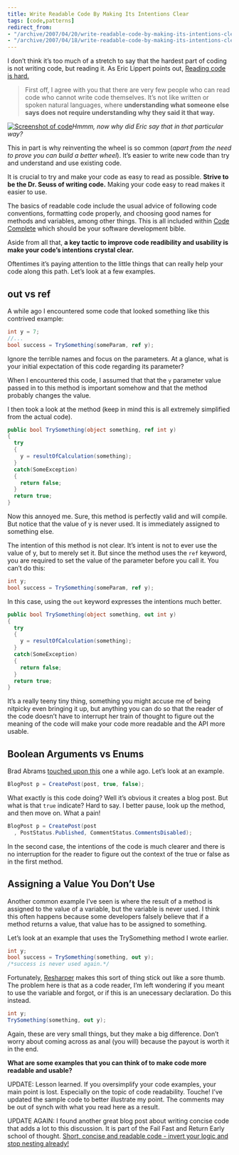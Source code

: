 ```yaml
---
title: Write Readable Code By Making Its Intentions Clear
tags: [code,patterns]
redirect_from:
- "/archive/2007/04/20/write-readable-code-by-making-its-intentions-clear.aspx"
- "/archive/2007/04/18/write-readable-code-by-making-its-intentions-clear.aspx/"
---
```


I don’t think it’s too much of a stretch to say that the hardest part of
coding is not writing code, but reading it. As Eric Lippert points out,
[Reading code is hard.](http://blogs.msdn.com/ericlippert/archive/2004/06/14/155316.aspx "Eric Lippert writes on Reading Code Is Hard")

> First off, I agree with you that there are very few people who can
> read code who cannot write code themselves. It’s not like written or
> spoken natural languages, where **understanding what someone else says
> does not require understanding why they said it that way.**

[![Screenshot of
code](https://haacked.com/images/haacked_com/WindowsLiveWriter/APIDesignMakeYourIntentionsClear_AF1C/324180_numbers_and_letters_my_mac_pu%5B1%5D.jpg)](https://haacked.com/images/haacked_com/WindowsLiveWriter/APIDesignMakeYourIntentionsClear_AF1C/324180_numbers_and_letters_my_mac_pu.jpg "Code")*Hmmm,
now why did Eric say that in that particular way?*

This in part is why reinventing the wheel is so common (*apart from the
need to prove you can build a better wheel*). It’s easier to write new
code than try and understand and use existing code.

It is crucial to try and make your code as easy to read as possible.
**Strive to be the Dr. Seuss of writing code.** Making your code easy to
read makes it easier to use.

The basics of readable code include the usual advice of following code
conventions, formatting code properly, and choosing good names for
methods and variables, among other things. This is all included within
[Code
Complete](http://www.amazon.com/Code-Complete-Second-Steve-McConnell/dp/0735619670/ref=pd_bbs_sr_1/104-5216050-0709506?ie=UTF8&s=books&qid=1177055583&sr=1-1 "Code Complete")
which should be your software development bible.

Aside from all that, **a key tactic to improve code readibility and
usability is make your code’s intentions crystal clear.**

Oftentimes it’s paying attention to the little things that can really
help your code along this path. Let’s look at a few examples.

## out vs ref

A while ago I encountered some code that looked something like this
contrived example:

```csharp
int y = 7;
//...
bool success = TrySomething(someParam, ref y);
```

Ignore the terrible names and focus on the parameters. At a glance, what
is your initial expectation of this code regarding its parameter?

When I encountered this code, I assumed that that the `y` parameter
value passed in to this method is important somehow and that the method
probably changes the value.

I then took a look at the method (keep in mind this is all extremely
simplified from the actual code).

```csharp
public bool TrySomething(object something, ref int y)
{
  try
  {
    y = resultOfCalculation(something);
  }
  catch(SomeException)
  {
    return false;
  }
  return true;
}
```

Now this annoyed me. Sure, this method is perfectly valid and will
compile. But notice that the value of y is never used. It is immediately
assigned to something else.

The intention of this method is not clear. It’s intent is not to ever
use the value of y, but to merely set it. But since the method uses the
`ref` keyword, you are required to set the value of the parameter before
you call it. You can’t do this:

```csharp
int y;
bool success = TrySomething(someParam, ref y);
```

In this case, using the `out` keyword expresses the intentions much
better.

```csharp
public bool TrySomething(object something, out int y)
{
  try
  {
    y = resultOfCalculation(something);
  }
  catch(SomeException)
  {
    return false;
  }
  return true;
}
```

It’s a really teeny tiny thing, something you might accuse me of being
nitpicky even bringing it up, but anything you can do so that the reader
of the code doesn’t have to interrupt her train of thought to figure out
the meaning of the code will make your code more readable and the API
more usable.

## Boolean Arguments vs Enums

Brad Abrams [touched upon
this](http://blogs.msdn.com/brada/archive/2004/01/12/57922.aspx "Enums vs Boolean Arguments")
one a while ago. Let’s look at an example.

```csharp
BlogPost p = CreatePost(post, true, false);
```

What exactly is this code doing? Well it’s obvious it creates a blog
post. But what is that `true` indicate? Hard to say. I better pause,
look up the method, and then move on. What a pain!

```csharp
BlogPost p = CreatePost(post
  , PostStatus.Published, CommentStatus.CommentsDisabled);
```

In the second case, the intentions of the code is much clearer and there
is no interruption for the reader to figure out the context of the true
or false as in the first method.

## Assigning a Value You Don’t Use

Another common example I’ve seen is where the result of a method is
assigned to the value of a variable, but the variable is never used. I
think this often happens because some developers falsely believe that if
a method returns a value, that value has to be assigned to something.

Let’s look at an example that uses the TrySomething method I wrote
earlier.

```csharp
int y;
bool success = TrySomething(something, out y);
/*success is never used again.*/
```

Fortunately,
[Resharper](http://www.jetbrains.com/resharper/ "Resharper") makes this
sort of thing stick out like a sore thumb. The problem here is that as a
code reader, I’m left wondering if you meant to use the variable and
forgot, or if this is an unecessary declaration. Do this instead.

```csharp
int y;
TrySomething(something, out y);
```

Again, these are very small things, but they make a big difference.
Don’t worry about coming across as anal (you will) because the payout is
worth it in the end.

**What are some examples that you can think of to make code more
readable and usable?**

UPDATE: Lesson learned. If you oversimplify your code examples, your
main point is lost. Especially on the topic of code readability. Touche!
I’ve updated the sample code to better illustrate my point. The comments
may be out of synch with what you read here as a result.

UPDATE AGAIN: I found another great blog post about writing concise code
that adds a lot to this discussion. It is part of the Fail Fast and
Return Early school of thought. [Short, concise and readable code -
invert your logic and stop nesting
already!](http://javathink.blogspot.com/2006/10/short-concise-and-readable-code-invert.html "Concise Code")

